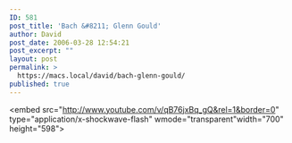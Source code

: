 ```yaml
---
ID: 581
post_title: 'Bach &#8211; Glenn Gould'
author: David
post_date: 2006-03-28 12:54:21
post_excerpt: ""
layout: post
permalink: >
  https://macs.local/david/bach-glenn-gould/
published: true
---
```

<object width="700" height="589"><param name="movie" value="http://www.youtube.com/v/qB76jxBq_gQ&rel=1&border=0"></param><param name="wmode" value="transparent"></param><embed src="http://www.youtube.com/v/qB76jxBq_gQ&rel=1&border=0" type="application/x-shockwave-flash" wmode="transparent"width="700" height="598"></embed></object>